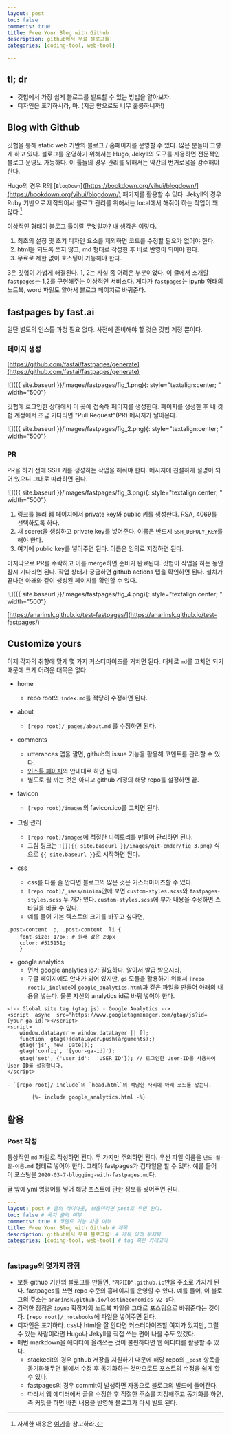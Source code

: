 ```yaml
---
layout: post
toc: false
comments: true
title: Free Your Blog with Github
description: github에서 무료 블로그를! 
categories: [coding-tool, web-tool]

---
```


## tl; dr 

* 깃헙에서 가장 쉽게 블로그를 빌드할 수 있는 방법을 알아보자. 
* 디자인은 포기하시라, 마. (지금 만으로도 너무 훌륭하니까!)

## Blog with Github 

깃헙을 통해 static web 기반의 블로그 / 홈페이지를 운영할 수 있다. 많은 분들이 그렇게 하고 있다. 블로그를 운영하기 위해서는 Hugo, Jekyll의 도구를 사용하면 전문적인 블로그 운영도 가능하다. 이 툴들의 경우 관리를 위해서는 약간의 번거로움을 감수해야 한다. 

Hugo의 경우 R의 [`BlogDown`]([https://bookdown.org/yihui/blogdown/](https://bookdown.org/yihui/blogdown/) 패키지를 활용할 수 있다. Jekyll의 경우 Ruby 기반으로 제작되어서 블로그 관리를 위해서는 local에서 해줘야 하는 작업이 꽤 많다.[^1]

[^1]: 자세한 내용은 [여기](https://help.github.com/en/github/working-with-github-pages/setting-up-a-github-pages-site-with-jekyll)을 참고하라.  

이상적인 형태이 블로그 툴이랄 무엇일까? 내 생각은 이렇다. 

1. 최초의 설정 및 초기 디자인 요소를 제외하면 코드를 수정할 필요가 없어야 한다.
2. html을 되도록 쓰지 않고, md 형태로 작성한 후 바로 반영이 되어야 한다. 
3.  무료로 제한 없이 호스팅이 가능해야 한다. 

3은 깃헙이 가볍게 해결된다. 1, 2는 사실 좀 어려운 부분이었다. 이 글에서 소개할 `fastpages`는 1,2를 구현해주는 이상적인 서비스다. 게다가 `fastpages`는 ipynb 형태의 노트북, word 파일도 알아서 블로그 페이지로 바꿔준다.

## fastpages by fast.ai 

일단 별도의 인스톨 과정 필요 없다. 사전에 준비해야 할 것은 깃헙 계정 뿐이다. 

### 페이지 생성 

[https://github.com/fastai/fastpages/generate](https://github.com/fastai/fastpages/generate)

![]({{ site.baseurl }}/images/fastpages/fig_1.png){: style="textalign:center; " width="500"}


깃헙에 로그인한 상태에서 이 곳에 접속해 페이지를 생성한다. 페이지를 생성한 후 내 깃헙 계정에서 조금 기다리면 "Pull Request"(PR) 메시지가 날아온다. 

![]({{ site.baseurl }}/images/fastpages/fig_2.png){: style="textalign:center; " width="500"}

### PR

PR을 하기 전에 SSH 키를 생성하는 작업을 해줘야 한다. 메시지에 친절하게 설명이 되어 있으니 그대로 따라하면 된다. 

![]({{ site.baseurl }}/images/fastpages/fig_3.png){: style="textalign:center; " width="500"}

1. 링크를 눌러 웹 페이지에서 private key와 public 키를 생성한다. RSA, 4069를 선택하도록 하다. 
2. 새 sceret을 생성하고 private key를 넣어준다. 이름은 반드시 `SSH_DEPOLY_KEY`를 해야 한다. 
3. 여기에 public key를 넣어주면 된다. 이름은 임의로 지정하면 된다. 

마지막으로 PR를 수락하고 이를 merge하면 준비가 완료된다. 깃헙이 작업을 하는 동안 잠시 기다리면 된다. 작업 상태가 궁금하면 github actions 탭을 확인하면 된다. 설치가 끝나면 아래와 같이 생성된 페이지를 확인할 수 있다. 

![]({{ site.baseurl }}/images/fastpages/fig_4.png){: style="textalign:center; " width="500"}

[https://anarinsk.github.io/test-fastpages/](https://anarinsk.github.io/test-fastpages/)

## Customize yours 

이제 각자의 취향에 맞게 몇 가지 커스터마이즈를 거치면 된다. 대체로 `md`를 고치면 되기 때문에 크게 어려운 대목은 없다. 

-  home
	- repo root의 `index.md`를 적당히 수정하면 된다. 

- about
	- `[repo root]/_pages/about.md` 를 수정하면 된다. 
 
- comments 
	- utterances 앱을 깔면, github의 issue 기능을 활용해 코멘트를 관리할 수 있다. 
	- [인스톨 페이지](ttps://github.com/apps/utterances)의 안내대로 하면 된다. 
	- 별도로 뭘 까는 것은 아니고 github 계정의 해당 repo를 설정하면 끝. 

- favicon 
	- `[repo root]/images`의 favicon.ico를 고치면 된다. 
 
- 그림 관리 
	- `[repo root]/images`에 적절한 디렉토리를 만들어 관리하면 된다. 
	- 그림 링크는 `![]({{ site.baseurl }}/images/git-cmder/fig_3.png)` 식으로 `{{ site.baseurl }}`로 시작하면 된다. 

- css 
	- css를 다룰 줄 안다면 블로그의 많은 것은 커스터마이즈할 수 있다. 
	- `[repo root]/_sass/minima`안에 보면 `custom-styles.scss`와 `fastpages-styles.scss` 두 개가 있다. `custom-styles.scss`에 부가 내용을 수정하면 스타일을 바꿀 수 있다. 
	- 예를 들어 기본 텍스트의 크기를 바꾸고 싶다면, 
```
.post-content  p, .post-content  li {
	font-size: 17px; # 원래 값은 20px
	color: #515151;
	}
```
- google analytics 
	- 먼저 google analytics id가 필요하다. 알아서 발급 받으시라.  
	- 구글 페이지에도 안내가 되어 있지만, `gs` 모듈을 활용하기 위해서 `[repo root]/_include`에 `google_analytics.html`과 같은 파일을 만들어 아래의 내용을 넣는다. 물론 자신의 analytics id로 바꿔 넣어야 한다. 
```
<!-- Global site tag (gtag.js) - Google Analytics -->
<script  async  src="https://www.googletagmanager.com/gtag/js?id=[your-ga-id]"></script>
<script>
	window.dataLayer = window.dataLayer || [];
	function  gtag(){dataLayer.push(arguments);}
	gtag('js', new  Date());
	gtag('config', '[your-ga-id]');
	gtag('set', {'user_id':  'USER_ID'}); // 로그인한 User-ID를 사용하여 User-ID를 설정합니다.
</script>
```
	- `[repo root]/_include`의 `head.html`의 적당한 자리에 아래 코드를 넣는다. 
```
		{%- include google_analytics.html -%}
```


## 활용 

### Post 작성 

통상적인 `md` 파일로 작성하면 된다. 두 가지만 주의하면 된다. 우선 파일 이름을 `년도-월-일-이름.md` 형태로 넣어야 한다. 그래야 fastpages가 컴파일을 할 수 있다. 예를 들어 이 포스팅을 `2020-03-7-blogging-with-fastpages.md`다. 

글 앞에 yml 명령어를 넣어 해당 포스트에 관한 정보를 넣어주면 된다. 

```yml 
---
layout: post # 글의 레이아웃, 보통이라면 post로 두면 된다. 
toc: false # 목차 출력 여부 
comments: true # 코멘트 기능 사용 여부 
title: Free Your Blog with Github # 제목 
description: github에서 무료 블로그를! # 제목 아래 부제목 
categories: [coding-tool, web-tool] # tag 혹은 카테고리 
---
```

### fastpage의 몇가지 장점 

* 보통 github 기반의 블로그를 만들면, `"자기ID".github.io`만을 주소로 가지게 된다. fastpages를 쓰면 repo 수준의 홈페이지를 운영할 수 있다. 예를 들어, 이 블로그의 주소는 `anarinsk.github.io/lostineconomics-v2-1`다. 
* 강력한 장점은 `ipynb` 확장자의 노트북 파일을 그대로 포스팅으로 바꿔준다는 것이다. `[repo root]/_notebooks`에 파일을 넣어주면 된다.  
* 디자인은 포기하라. css나 html을 잘 안다면 커스터마이즈할 여지가 있지만, 그럴 수 있는 사람이라면 Hugo나 Jekyll을 직접 쓰는 편이 나을 수도 있겠다. 
* 매번 markdown을 에디터에 올려쓰는 것이 불편하다면 웹 에디터를 활용할 수 있다. 
	* stackedit의 경우 github 저장을 지원하기 때문에 해당 repo의 `_post` 항목을 동기화해두면 웹에서 수정 후 동기화하는 것만으로도 포스트의 수정을 쉽게 할 수 있다. 
	* fastpages의 경우 commit이 발생하면 자동으로 블로그의 빌드에 들어간다. 
	* 따라서 웹 에디터에서 글을 수정한 후 적절한 주소를 지정해주고 동기화를 하면, 즉 커밋을 하면 바뀐 내용을 반영해 블로그가 다시 빌드 된다. 
<!--stackedit_data:
eyJoaXN0b3J5IjpbMjA1ODI0NjcxMiwxNDQ1MDgwMjk0LC00NT
I1OTk2NjAsMTI1MjIwMDczN119
-->